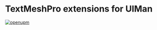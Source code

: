 # TextMeshPro extensions for UIMan

[![openupm](https://img.shields.io/npm/v/com.grashaar.uiman-textmeshpro?label=openupm&registry_uri=https://package.openupm.com)](https://openupm.com/packages/com.grashaar.uiman-textmeshpro/)
